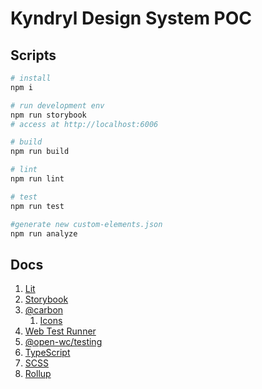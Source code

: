 # Kyndryl Design System POC

## Scripts

```bash
# install
npm i

# run development env
npm run storybook
# access at http://localhost:6006

# build
npm run build

# lint
npm run lint

# test
npm run test

#generate new custom-elements.json
npm run analyze
```

## Docs

1. [Lit](https://lit.dev/docs/)
1. [Storybook](https://storybook.js.org/docs/web-components/)
1. [@carbon](https://github.com/carbon-design-system/carbon)
   1. [Icons](https://github.com/carbon-design-system/carbon/tree/main/packages/icons)
1. [Web Test Runner](https://modern-web.dev/docs/test-runner/overview/)
1. [@open-wc/testing](https://open-wc.org/docs/testing/testing-package/)
1. [TypeScript](https://www.typescriptlang.org/docs/)
1. [SCSS](https://sass-lang.com/guide)
1. [Rollup](https://rollupjs.org/guide/en/)
